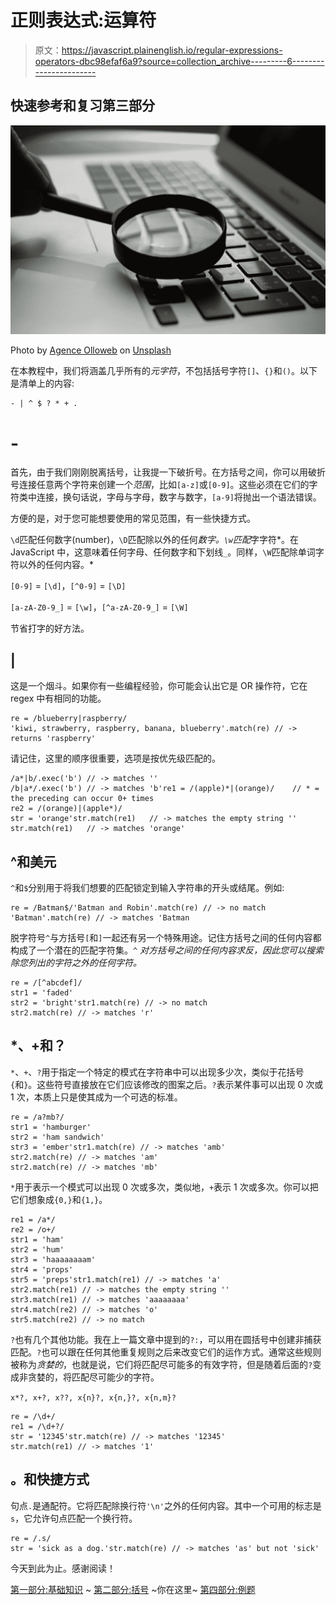 # 正则表达式:运算符

> 原文：<https://javascript.plainenglish.io/regular-expressions-operators-dbc98efaf6a9?source=collection_archive---------6----------------------->

## 快速参考和复习第三部分

![](img/63ada4ab65517961d78ad8449fe33ad9.png)

Photo by [Agence Olloweb](https://unsplash.com/@olloweb?utm_source=medium&utm_medium=referral) on [Unsplash](https://unsplash.com?utm_source=medium&utm_medium=referral)

在本教程中，我们将涵盖几乎所有的*元字符*，不包括括号字符`[]`、`{}`和`()`。以下是清单上的内容:

```
- | ^ $ ? * + .
```

# -

首先，由于我们刚刚脱离括号，让我提一下破折号。在方括号之间，你可以用破折号连接任意两个字符来创建一个*范围*，比如`[a-z]`或`[0-9]`。这些必须在它们的字符类中连接，换句话说，字母与字母，数字与数字，`[a-9]`将抛出一个语法错误。

方便的是，对于您可能想要使用的常见范围，有一些快捷方式。

`\d`匹配任何数字(number)，`\D`匹配除以外的任何*数字。`\w`匹配*字字符*。在 JavaScript 中，这意味着任何字母、任何数字和下划线`_`。同样，`\W`匹配除单词字符以外的任何内容。*

`[0-9]` = `[\d]`，`[^0-9]` = `[\D]`

`[a-zA-Z0-9_]` = `[\w]`，`[^a-zA-Z0-9_]` = `[\W]`

节省打字的好方法。

## |

这是一个烟斗。如果你有一些编程经验，你可能会认出它是 OR 操作符，它在 regex 中有相同的功能。

```
re = /blueberry|raspberry/
'kiwi, strawberry, raspberry, banana, blueberry'.match(re) // -> returns 'raspberry'
```

请记住，这里的顺序很重要，选项是按优先级匹配的。

```
/a*|b/.exec('b') // -> matches ''
/b|a*/.exec('b') // -> matches 'b're1 = /(apple)*|(orange)/    // * = the preceding can occur 0+ times
re2 = /(orange)|(apple*)/
str = 'orange'str.match(re1)   // -> matches the empty string '' 
str.match(re1)   // -> matches 'orange'
```

## ^和美元

`^`和`$`分别用于将我们想要的匹配锁定到输入字符串的开头或结尾。例如:

```
re = /Batman$/'Batman and Robin'.match(re) // -> no match
'Batman'.match(re) // -> matches 'Batman
```

脱字符号`^`与方括号`[`和`]`一起还有另一个特殊用途。记住方括号之间的任何内容都构成了一个潜在的匹配字符集。`^` *对方括号之间的任何内容求反，因此您可以搜索除您列出的字符之外的任何字符。*

```
re = /[^abcdef]/
str1 = 'faded'
str2 = 'bright'str1.match(re) // -> no match
str2.match(re) // -> matches 'r'
```

## *、+和？

`*`、`+`、`?`用于指定一个特定的模式在字符串中可以出现多少次，类似于花括号`{`和`}`。这些符号直接放在它们应该修改的图案之后。`?`表示某件事可以出现 0 次或 1 次，本质上只是使其成为一个可选的标准。

```
re = /a?mb?/
str1 = 'hamburger'
str2 = 'ham sandwich'
str3 = 'ember'str1.match(re) // -> matches 'amb'
str2.match(re) // -> matches 'am'
str2.match(re) // -> matches 'mb'
```

`*`用于表示一个模式可以出现 0 次或多次，类似地，`+`表示 1 次或多次。你可以把它们想象成`{0,}`和`{1,}`。

```
re1 = /a*/
re2 = /o+/
str1 = 'ham'
str2 = 'hum'
str3 = 'haaaaaaaam'
str4 = 'props'
str5 = 'preps'str1.match(re1) // -> matches 'a'
str2.match(re1) // -> matches the empty string ''
str3.match(re1) // -> matches 'aaaaaaaa'
str4.match(re2) // -> matches 'o'
str5.match(re2) // -> no match
```

`?`也有几个其他功能。我在上一篇文章中提到的`?:`，可以用在圆括号中创建非捕获匹配。`?`也可以跟在任何其他重复规则之后来改变它们的运作方式。通常这些规则被称为*贪婪的*，也就是说，它们将匹配尽可能多的有效字符，但是随着后面的`?`变成非贪婪的，将匹配尽可能少的字符。

`x*?, x+?, x??, x{n}?, x{n,}?, x{n,m}?`

```
re = /\d+/
re1 = /\d+?/
str = '12345'str.match(re) // -> matches '12345'
str.match(re1) // -> matches '1'
```

## 。和快捷方式

句点`.`是通配符。它将匹配除换行符`'\n'`之外的任何内容。其中一个可用的标志是`s`，它允许句点匹配一个换行符。

```
re = /.s/
str = 'sick as a dog.'str.match(re) // -> matches 'as' but not 'sick'
```

今天到此为止。感谢阅读！

[第一部分:基础知识](https://medium.com/javascript-in-plain-english/regular-expressions-the-basics-2669c069d5f3) ~ [第二部分:括号](https://medium.com/javascript-in-plain-english/regular-expressions-brackets-f2d6f69ffe13) ~你在这里~ [第四部分:例题](https://medium.com/@adam.sultanov/regular-expressions-putting-it-all-together-a3fc4ca2923f)